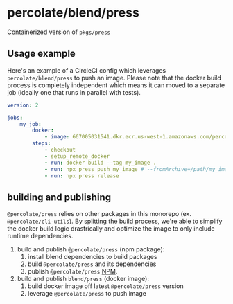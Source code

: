 # percolate/blend/press

Containerized version of `pkgs/press`

## Usage example

Here's an example of a CircleCI config which leverages `percolate/blend/press` to push an image.
Please note that the docker build process is completely independent which means it can moved to a separate job (ideally one that runs in parallel with tests).

```yaml
version: 2

jobs:
    my_job:
        docker:
            - image: 667005031541.dkr.ecr.us-west-1.amazonaws.com/percolate/blend/press:version-0.0.1
        steps:
            - checkout
            - setup_remote_docker
            - run: docker build --tag my_image .
            - run: npx press push my_image # --fromArchive=/path/my_image.tar if image comes from `attach_workspace`
            - run: npx press release
```

## building and publishing

`@percolate/press` relies on other packages in this monorepo (ex. `@percolate/cli-utils`).
By splitting the build process, we're able to simplify the docker build logic drastrically and optimize the image to only include runtime dependencies.

1. build and publish `@percolate/press` (npm package):
    1. install blend dependencies to build packages
    1. build `@percolate/press` and its dependencies
    1. publish `@percolate/press` [NPM](https://www.npmjs.com/package/@percolate/press).
1. build and publish `blend/press` (docker image):
    1. build docker image off latest `@percolate/press` version
    1. leverage `@percolate/press` to push image
